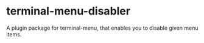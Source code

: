terminal-menu-disabler
======================

A plugin package for terminal-menu, that enables you to disable given menu items.
